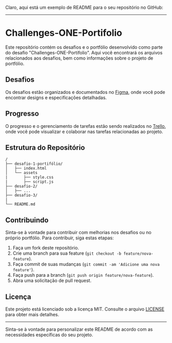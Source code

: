 Claro, aqui está um exemplo de README para o seu repositório no GitHub:

---

# Challenges-ONE-Portifolio

Este repositório contém os desafios e o portfólio desenvolvido como parte do desafio "Challenges-ONE-Portifolio". Aqui você encontrará os arquivos relacionados aos desafios, bem como informações sobre o projeto de portfólio.

## Desafios

Os desafios estão organizados e documentados no [Figma](https://www.figma.com/file/PAUmWeKWMJxkCxMbAvs601/Challenge-Front-end-Portf%C3%B3lio?type=design&node-id=85%3A295&mode=design&t=QT1f6XG8XlK9VPiv-1), onde você pode encontrar designs e especificações detalhadas.

## Progresso

O progresso e o gerenciamento de tarefas estão sendo realizados no [Trello](https://trello.com/invite/b/eM3wDFbQ/ATTI5ad0b2f8ffb378b44e0a808c73d9014c362FC442/challenges-one-portifolio), onde você pode visualizar e colaborar nas tarefas relacionadas ao projeto.

## Estrutura do Repositório

```
/
├── desafio-1-portifólio/
│   ├── index.html
│   └── assets
|       ├── style.css
|       ├── script.js
├── desafio-2/
│   ├── ...
├── desafio-3/
|
└── README.md
```

## Contribuindo

Sinta-se à vontade para contribuir com melhorias nos desafios ou no próprio portfólio. Para contribuir, siga estas etapas:

1. Faça um fork deste repositório.
2. Crie uma branch para sua feature (`git checkout -b feature/nova-feature`).
3. Faça commit de suas mudanças (`git commit -am 'Adicione uma nova feature'`).
4. Faça push para a branch (`git push origin feature/nova-feature`).
5. Abra uma solicitação de pull request.

## Licença

Este projeto está licenciado sob a licença MIT. Consulte o arquivo [LICENSE](LICENSE) para obter mais detalhes.

---

Sinta-se à vontade para personalizar este README de acordo com as necessidades específicas do seu projeto.